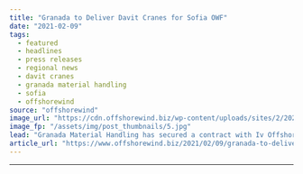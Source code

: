 ```yaml
---
title: "Granada to Deliver Davit Cranes for Sofia OWF"
date: "2021-02-09"
tags: 
  - featured
  - headlines
  - press releases
  - regional news
  - davit cranes
  - granada material handling
  - sofia
  - offshorewind
source: "offshorewind"
image_url: "https://cdn.offshorewind.biz/wp-content/uploads/sites/2/2021/02/09105005/Granada-to-Deliver-Davit-Cranes-for-Sofia-OWF.jpg"
image_fp: "/assets/img/post_thumbnails/5.jpg"
lead: "Granada Material Handling has secured a contract with Iv Offshore &#38; Energy (Iv-ONE) to"
article_url: "https://www.offshorewind.biz/2021/02/09/granada-to-deliver-davit-cranes-for-sofia-owf/"
---
```


---
